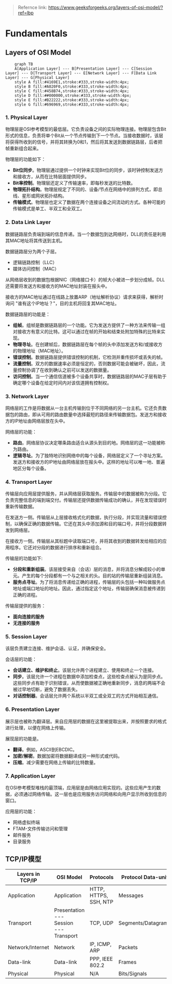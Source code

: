 > Refernce link: https://www.geeksforgeeks.org/layers-of-osi-model/?ref=lbp

# Fundamentals

## Layers of OSI Model

```mermaid
	graph TB
    A[Application Layer] --- B[Presentation Layer] --- C[Session Layer] --- D[Transport Layer] --- E[Network Layer] --- F[Data Link Layer] --- G[Physical Layer]
	style A fill:#4169E1,stroke:#333,stroke-width:4px;
	style B fill:#A020F0,stroke:#333,stroke-width:4px;
	style C fill:#458B74,stroke:#333,stroke-width:4px;
	style D fill:##000000,stroke:#333,stroke-width:4px;
	style E fill:#B22222,stroke:#333,stroke-width:4px;
	style G fill:#696969,stroke:#333,stroke-width:4px;
```

### 1. Physical Layer

物理层是OSI参考模型的最低层。它负责设备之间的实际物理连接。物理层包含Bit形式的信息，负责将单个Bit从一个节点传输到下一个节点。当接收数据时，该层将获得所收到的信号，并将其转换为0和1，然后将其发送到数据链路层，后者把帧重新组合起来。

物理层的功能如下： 

- **Bit位同步**。物理层通过提供一个时钟来实现Bit位的同步，该时钟控制发送方和接收方，从而在比特层面提供同步。
- **Bit率控制**。物理层还定义了传输速率，即每秒发送的比特数。
- **物理拓扑结构**。物理层规定了不同的、设备/节点在网络中的排列方式，即总线、星形或网状拓扑结构。
- **传输模式**。物理层也定义了数据在两个连接设备之间流动的方式。各种可能的传输模式是单工、半双工和全双工。

### 2. Data Link Layer

数据链路层负责端到端的信息传递。当一个数据包到达网络时，DLL的责任是利用其MAC地址将其传送到主机。

数据链路层分为两个子层。

- 逻辑链路控制（LLC）
- 媒体访问控制（MAC）

从网络层收到的数据包根据NIC（网络接口卡）的帧大小被进一步划分成帧。DLL还需要将发送方和接收方的MAC地址封装在报头中。

接收方的MAC地址通过在线路上放置ARP（地址解析协议）请求来获得，解析时询问 "谁有这个IP地址？"，目的主机将回复其MAC地址。

数据链路层的功能是：

- **组帧**。组帧是数据链路层的一个功能。它为发送方提供了一种方法来传输一组对接收方有意义的比特。这可以通过在帧的开始和结束处附加特殊的比特来实现。
- **物理寻址**。在创建帧后，数据链路层在每个帧的头中添加发送方和/或接收方的物理地址（MAC地址）。
- **错误控制**。数据链路层提供错误控制的机制，它检测并重传损坏或丢失的帧。
- **流量控制**。双方的数据速率必须是恒定的，否则数据可能会被破坏，因此，流量控制协调了在收到确认之前可以发送的数据量。
- **访问控制**。当一个通信信道被多个设备共享时，数据链路层的MAC子层有助于确定哪个设备在给定时间内对该信道拥有控制权。

### 3. Network Layer

网络层的工作是将数据从一台主机传输到位于不同网络的另一台主机。它还负责数据包的路由，即从可用的路由数量中选择最短的路径来传输数据包。发送方和接收方的IP地址由网络层放在头中。

网络层的功能：

- **路由**。网络层协议决定哪条路由适合从源头到目的地。网络层的这一功能被称为路由。
- **逻辑寻址**。为了独特地识别网络中的每个设备，网络层定义了一个寻址方案。发送方和接收方的IP地址由网络层放在报头中。这样的地址可以唯一地、普遍地区分每个设备。

### 4. Transport Layer

传输层向应用层提供服务，并从网络层获取服务。传输层中的数据被称为分段。它负责完整信息的端到端交付。传输层还提供数据传输成功的确认，并在发现错误时重新传输数据。

在发送方一侧。传输层从上层接收格式化的数据，执行分段，并实现流量和错误控制，以确保正确的数据传输。它还在其头中添加源和目的端口号，并将分段数据转发到网络层。

在接收方一侧。传输层从其标题中读取端口号，并将其收到的数据转发给相应的应用程序。它还对分段的数据进行排序和重新组合。

传输层的功能如下:

- **分段和重新组装**。该层接受来自（会话）层的消息，并将消息分解成较小的单元。产生的每个分段都有一个与之相关的头。目的站的传输层重新组装消息。
- **服务点寻址**。为了将消息传递给正确的进程，传输层的头包括一种叫做服务点地址或端口地址的地址。因此，通过指定这个地址，传输层确保消息被传递到正确的进程。

传输层提供的服务：

- **面向连接的服务**
- **无连接的服务**

### 5. Session Layer

该层负责建立连接、维护会话、认证，并确保安全。

会话层的功能： 

- **会话建立、维护和终止**。该层允许两个进程建立、使用和终止一个连接。
- **同步**。该层允许一个进程在数据中添加检查点，这些检查点被认为是同步点。这些同步点有助于识别错误，从而使数据被正确地重新同步，消息的两端不会被过早地切断，避免了数据丢失。
- **对话控制器**。会话层允许两个系统以半双工或全双工的方式开始相互通信。

### 6. Presentation Layer

展示层也被称为翻译层。来自应用层的数据在这里被提取出来，并按照要求的格式进行处理，以便在网络上传输。

展现层的功能是。

- **翻译**。例如，ASCII到EBCDIC。
- **加密/解密**。数据加密将数据翻译成另一种形式或代码。
- **压缩**。减少需要在网络上传输的比特数量。

### 7. Application Layer

在OSI参考模型堆栈的最顶端，应用层是由网络应用实现的。这些应用产生的数据，必须通过网络传输。这一层也是应用服务访问网络和向用户显示所收到信息的窗口。

应用层的功能：

- 网络虚拟终端
- FTAM-文件传输访问和管理
- 邮件服务
- 目录服务

## TCP/IP模型

Layers in TCP/IP | OSI Model | Protocols | Protocol Data-unit | Addressing
--- | --- | --- | --- | ---
Application | Application | HTTP, HTTPS, SSH, NTP | Messages | N/A
Transport | Presentation<br> --- <br>Session<br> --- <br>Transport | TCP, UDP | Segments/Datagrams | Ports
Network/Internet | Network | IP, ICMP, ARP | Packets | IP Address
Data-link | Data-link | PPP, IEEE 802.2 | Frames | MAC Address
Physical | Physical | N/A |Bits/Signals |N/A